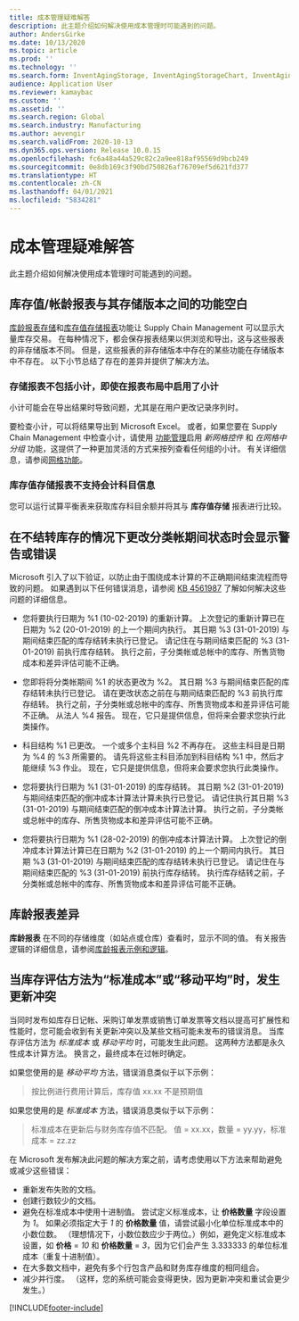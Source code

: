 ```yaml
---
title: 成本管理疑难解答
description: 此主题介绍如何解决使用成本管理时可能遇到的问题。
author: AndersGirke
ms.date: 10/13/2020
ms.topic: article
ms.prod: ''
ms.technology: ''
ms.search.form: InventAgingStorage, InventAgingStorageChart, InventAgingStorageDetails, InventValueProcess, InventValueReportSetup, InventClosing
audience: Application User
ms.reviewer: kamaybac
ms.custom: ''
ms.assetid: ''
ms.search.region: Global
ms.search.industry: Manufacturing
ms.author: aevengir
ms.search.validFrom: 2020-10-13
ms.dyn365.ops.version: Release 10.0.15
ms.openlocfilehash: fc6a48a44a529c82c2a9ee818af95569d9bcb249
ms.sourcegitcommit: 0e8db169c3f90bd750826af76709ef5d621fd377
ms.translationtype: HT
ms.contentlocale: zh-CN
ms.lasthandoff: 04/01/2021
ms.locfileid: "5834281"
---
```

# <a name="troubleshoot-cost-management"></a>成本管理疑难解答

此主题介绍如何解决使用成本管理时可能遇到的问题。

## <a name="functional-gaps-between-the-inventory-valueaging-reports-and-their-storage-versions"></a>库存值/帐龄报表与其存储版本之间的功能空白

[库龄报表存储](inventory-aging-report-storage.md)和[库存值存储报表](inventory-value-report-storage.md)功能让 Supply Chain Management 可以显示大量库存交易。 在每种情况下，都会保存报表结果以供浏览和导出，这与这些报表的非存储版本不同。 但是，这些报表的非存储版本中存在的某些功能在存储版本中不存在。 以下小节总结了存在的差异并提供了解决方法。

### <a name="storage-reports-dont-include-subtotals-even-if-they-are-enabled-in-the-report-layout"></a>存储报表不包括小计，即使在报表布局中启用了小计

小计可能会在导出结果时导致问题，尤其是在用户更改记录序列时。

要检查小计，可以将结果导出到 Microsoft Excel。 或者，如果您要在 Supply Chain Management 中检查小计，请使用 [功能管理](../../fin-ops-core/fin-ops/get-started/feature-management/feature-management-overview.md)启用 *新网格控件* 和 *在网格中分组* 功能，这提供了一种更加灵活的方式来按列查看任何组的小计。 有关详细信息，请参阅[网格功能](../../fin-ops-core/fin-ops/get-started/grid-capabilities.md)。

### <a name="inventory-value-storage-report-doesnt-support-ledger-account-information"></a>库存值存储报表不支持会计科目信息

您可以运行试算平衡表来获取库存科目余额并将其与 **库存值存储** 报表进行比较。

## <a name="warnings-or-errors-are-shown-when-changing-a-ledger-period-status-without-closing-inventory"></a>在不结转库存的情况下更改分类帐期间状态时会显示警告或错误

Microsoft 引入了以下验证，以防止由于围绕成本计算的不正确期间结束流程而导致的问题。 如果遇到以下任何错误消息，请参阅 [KB 4561987](https://fix.lcs.dynamics.com/Issue/Details?kb=4561987&bugId=445351&dbType=3&qc=f514f2adcddcddceec43af58c26ae8a9020effdc7cdfe085d9d0deeb8cc7b6a3) 了解如何解决这些问题的详细信息。

- 您将要执行日期为 %1 (10-02-2019) 的重新计算。 上次登记的重新计算已在日期为 %2 (20-01-2019) 的上一个期间内执行。 其日期 %3 (31-01-2019) 与期间结束匹配的库存结转未执行已登记。 请记住在与期间结束匹配的 %3 (31-01-2019) 前执行库存结转。 执行之前，子分类帐或总帐中的库存、所售货物成本和差异评估可能不正确。

- 您即将将分类帐期间 %1 的状态更改为 %2。 其日期 %3 与期间结束匹配的库存结转未执行已登记。 请在更改状态之前在与期间结束匹配的 %3 前执行库存结转。 执行之前，子分类帐或总帐中的库存、所售货物成本和差异评估可能不正确。 从法人 %4 报告。 现在，它只是提供信息，但将来会要求您执行此类操作。

- 科目结构 %1 已更改。 一个或多个主科目 %2 不再存在。 这些主科目是日期为 %4 的 %3 所需要的。 请先将这些主科目添加到科目结构 %1 中，然后才能继续 %3 作业。 现在，它只是提供信息，但将来会要求您执行此类操作。

- 您将要执行日期为 %1 (31-01-2019) 的库存结转。 其日期 %2 (31-01-2019) 与期间结束匹配的倒冲成本计算法计算未执行已登记。 请记住执行其日期 %3 (31-01-2019) 与期间结束匹配的倒冲成本计算法计算。 执行之前，子分类帐或总帐中的库存、所售货物成本和差异评估可能不正确。

- 您将要执行日期为 %1 (28-02-2019) 的倒冲成本计算法计算。 上次登记的倒冲成本计算法计算已在日期为 %2 (31-01-2019) 的上一个期间内执行。 其日期 %3 (31-01-2019) 与期间结束匹配的库存结转未执行已登记。
请记住在与期间结束匹配的 %3 (31-01-2019) 前执行库存结转。 执行库存结转之前，子分类帐或总帐中的库存、所售货物成本和差异评估可能不正确。

## <a name="inventory-aging-report-discrepancies"></a>库龄报表差异

**库龄报表** 在不同的存储维度（如站点或仓库）查看时，显示不同的值。 有关报告逻辑的详细信息，请参阅[库龄报表示例和逻辑](inventory-aging-report.md)。

## <a name="an-update-conflict-occurs-when-the-inventory-valuation-method-is-either-standard-cost-or-moving-average"></a>当库存评估方法为“标准成本”或“移动平均”时，发生更新冲突

当同时发布如库存日记帐、采购订单发票或销售订单发票等文档以提高可扩展性和性能时，您可能会收到有关更新冲突以及某些文档可能未发布的错误消息。 当库存评估方法为 *标准成本* 或 *移动平均* 时，可能发生此问题。 这两种方法都是永久性成本计算方法。 换言之，最终成本在过帐时确定。

如果您使用的是 *移动平均* 方法，错误消息类似于以下示例：

> 按比例进行费用计算后，库存值 xx.xx 不是预期值

如果您使用的是 *标准成本* 方法，错误消息类似于以下示例：

> 标准成本在更新后与财务库存值不匹配。 值 = xx.xx，数量 = yy.yy，标准成本 = zz.zz

在 Microsoft 发布解决此问题的解决方案之前，请考虑使用以下方法来帮助避免或减少这些错误：

- 重新发布失败的文档。
- 创建行数较少的文档。
- 避免在标准成本中使用十进制值。 尝试定义标准成本，让 **价格数量** 字段设置为 *1*。 如果必须指定大于 *1* 的 **价格数量** 值，请尝试最小化单位标准成本中的小数位数。 （理想情况下，小数位数应少于两位。）例如，避免定义标准成本设置，如 **价格** = *10* 和 **价格数量** = *3*，因为它们会产生 3.333333 的单位标准成本（重复十进制值）。
- 在大多数文档中，避免有多个行包含产品和财务库存维度的相同组合。
- 减少并行度。 （这样，您的系统可能会变得更快，因为更新冲突和重试会更少发生。）


[!INCLUDE[footer-include](../../includes/footer-banner.md)]